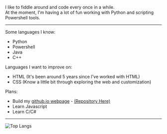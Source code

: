 I like to fiddle around and code every once in a while.<br/>
At the moment, I'm having a lot of fun working with Python and scripting Powershell tools.
<hr/>

Some languages I know:
* Python
* Powershell
* Java
* C++

Languages I want to improve on:
* HTML (It's been around 5 years since I've worked with HTML)
* CSS (Know a little bit through exploring the web and customization)

Plans:
* Build my [github.io webpage](https://sterling-tenn.github.io/) - [(Repository Here)](https://github.com/sterling-tenn/sterling-tenn.github.io)
* Learn Javascript
* Learn C/C#
<hr/>

![Top Langs](https://github-readme-stats.vercel.app/api/top-langs/?username=sterling-tenn&layout=compact)
